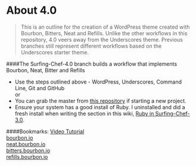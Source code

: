 # About 4.0
> This is an outline for the creation of a WordPress theme created with Bourbon, Bitters, Neat and Refills. Unlike the other workflows in this repository, 4.0 veers away from the Underscores theme. Previous branches still represent different workflows based on the Underscores starter theme.
  
####The Surfing-Chef-4.0 branch builds a workflow that implements Bourbon, Neat, Bitter and Refills  

- Use the steps outlined above - WordPress, Underscores, Command Line, Git and GitHub  
or  
- You can grab the master from [this repository](https://github.com/Surfing-Chef/underscores-boilerplate) if starting a new project.
- Ensure your system has a good install of Ruby. I uninstalled and did a fresh install when writing the section in this wiki, [Ruby in Surfing-Chef-3.0](https://github.com/Surfing-Chef/underscores-boilerplate/wiki/Ruby-in-Surfing-Chef-3.0).

####Bookmarks:
[Video Tutorial](https://www.youtube.com/watch?v=8ItNE_DX6Cc&t=18s)  
[bourbon.io](http://bourbon.io/)  
[neat.bourbon.io](http://neat.bourbon.io/)  
[bitters.bourbon.io](http://bitters.bourbon.io/)  
[refills.bourbon.io](http://refills.bourbon.io/)  
